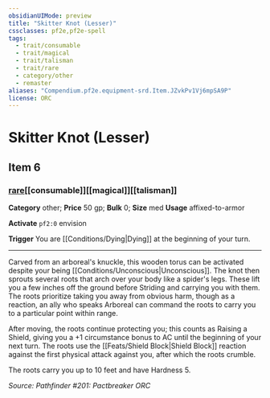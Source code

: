 ```yaml
---
obsidianUIMode: preview
title: "Skitter Knot (Lesser)"
cssclasses: pf2e,pf2e-spell
tags:
  - trait/consumable
  - trait/magical
  - trait/talisman
  - trait/rare
  - category/other
  - remaster
aliases: "Compendium.pf2e.equipment-srd.Item.JZvkPv1Vj6mpSA9P"
license: ORC
---
```

# Skitter Knot (Lesser)
## Item 6
### [rare](rare "Rare Rarity Trait")[[consumable]][[magical]][[talisman]]

**Category** other; 
**Price** 50 gp; 
**Bulk** 0; **Size** med
**Usage** affixed-to-armor

**Activate** `pf2:0` envision

**Trigger** You are [[Conditions/Dying|Dying]] at the beginning of your turn.

* * *

Carved from an arboreal's knuckle, this wooden torus can be activated despite your being [[Conditions/Unconscious|Unconscious]]. The knot then sprouts several roots that arch over your body like a spider's legs. These lift you a few inches off the ground before Striding and carrying you with them. The roots prioritize taking you away from obvious harm, though as a reaction, an ally who speaks Arboreal can command the roots to carry you to a particular point within range.

After moving, the roots continue protecting you; this counts as Raising a Shield, giving you a +1 circumstance bonus to AC until the beginning of your next turn. The roots use the [[Feats/Shield Block|Shield Block]] reaction against the first physical attack against you, after which the roots crumble.

The roots carry you up to 10 feet and have Hardness 5.

*Source: Pathfinder #201: Pactbreaker*
*ORC*